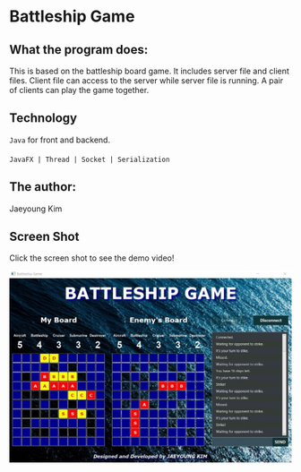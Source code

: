 # Battleship Game 

## What the program does:
This is based on the battleship board game.
It includes server file and client files. Client file can access to the server while server file is running.
A pair of clients can play the game together.

## Technology
`Java` for front and backend.<br><br>
`JavaFX | Thread | Socket | Serialization`

## The author:
Jaeyoung Kim

## Screen Shot

Click the screen shot to see the demo video!
 
[![Demo](https://github.com/Jaeyoung-Kim-Dev/Battleship-Game/blob/master/screenshot.jpg?raw=true)](https://youtu.be/SlMRXH7slQc)
